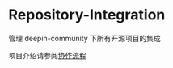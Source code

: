 # Repository-Integration
管理 deepin-community 下所有开源项目的集成

项目介绍请参阅[协作流程](https://wiki.deepin.org/deepin-community协作指南)

